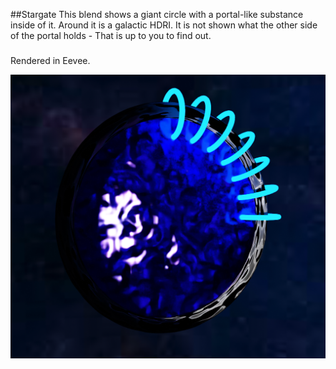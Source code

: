 ##Stargate
This blend shows a giant circle with a portal-like substance inside of it. Around it is a galactic HDRI. It is not shown what the other side of the portal holds -
That is up to you to find out.
#####
Rendered in Eevee.

![Stargate](stargate.png)